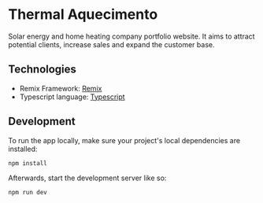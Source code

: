 # Thermal Aquecimento

Solar energy and home heating company portfolio website. It aims to attract potential clients, increase sales and expand the customer base.

## Technologies

- Remix Framework: [Remix](https://remix.run/)
- Typescript language: [Typescript](https://www.typescriptlang.org/)

## Development

To run the app locally, make sure your project's local dependencies are installed:

```sh
npm install
```

Afterwards, start the development server like so:

```sh
npm run dev
```

